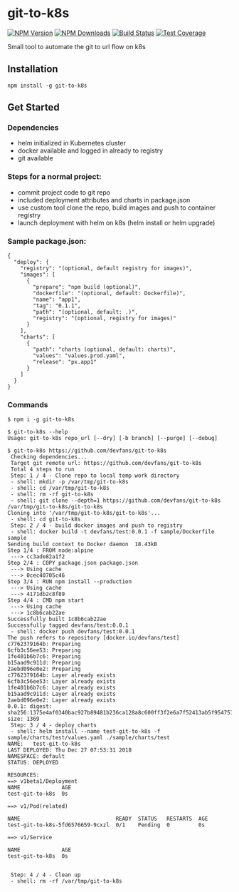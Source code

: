 # git-to-k8s
[![NPM Version][npm-image]][npm-url]
[![NPM Downloads][downloads-image]][downloads-url]
[![Build Status][travis-image]][travis-url]
[![Test Coverage][coveralls-image]][coveralls-url]

Small tool to automate the git to url flow on k8s

## Installation
```
npm install -g git-to-k8s
```

## Get Started

### Dependencies
- helm initialized in Kubernetes cluster
- docker available and logged in already to registry
- git available

### Steps for a normal project:

- commit project code to git repo
- included deployment attributes and charts in package.json
- use custom tool clone the repo,  build images and push to container registry
- launch deployment with helm on k8s (helm install or helm upgrade)

### Sample package.json:

```
{
  "deploy": {
    "registry": "(optional, default registry for images)",
    "images": [
      {
        "prepare": "npm build (optional)",
        "dockerfile": "(optional, default: Dockerfile)",
        "name": "app1",
        "tag": "0.1.1",
        "path": "(optional, default: .)",
        "registry": "(optional, registry for images)"
      }
    ],
    "charts": [
      {
        "path": "charts (optional, default: charts)",
        "values": "values.prod.yaml",
        "release": "px.app1"
      }
    ]
  }
}

```

### Commands
```
$ npm i -g git-to-k8s

$ git-to-k8s --help
Usage: git-to-k8s repo_url [--dry] [-b branch] [--purge] [--debug]

$ git-to-k8s https://github.com/devfans/git-to-k8s 
 Checking dependencies... 
 Target git remote url: https://github.com/devfans/git-to-k8s 
 Total 4 steps to run 
 Step: 1 / 4 - Clone repo to local temp work directory 
 - shell: mkdir -p /var/tmp/git-to-k8s  
 - shell: cd /var/tmp/git-to-k8s  
 - shell: rm -rf git-to-k8s  
 - shell: git clone --depth=1 https://github.com/devfans/git-to-k8s /var/tmp/git-to-k8s/git-to-k8s  
Cloning into '/var/tmp/git-to-k8s/git-to-k8s'...
 - shell: cd git-to-k8s  
 Step: 2 / 4 - build docker images and push to registry 
 - shell: docker build -t devfans/test:0.0.1 -f sample/Dockerfile sample  
Sending build context to Docker daemon  18.43kB
Step 1/4 : FROM node:alpine
 ---> cc3ade82a1f2
Step 2/4 : COPY package.json package.json
 ---> Using cache
 ---> 0cec40705c46
Step 3/4 : RUN npm install --production
 ---> Using cache
 ---> 4171db2c8f89
Step 4/4 : CMD npm start
 ---> Using cache
 ---> 1c8b6cab22ae
Successfully built 1c8b6cab22ae
Successfully tagged devfans/test:0.0.1
 - shell: docker push devfans/test:0.0.1  
The push refers to repository [docker.io/devfans/test]
c7762379164b: Preparing
6cfb3c56ee53: Preparing
1fe401b6b7c6: Preparing
b15aad9c911d: Preparing
2aebd096e0e2: Preparing
c7762379164b: Layer already exists
6cfb3c56ee53: Layer already exists
1fe401b6b7c6: Layer already exists
b15aad9c911d: Layer already exists
2aebd096e0e2: Layer already exists
0.0.1: digest: sha256:1375e4af0340bac927b89481b236ca128a8c600ff3f2e6a7f52413ab5f954757 size: 1369
 Step: 3 / 4 - deploy charts 
 - shell: helm install --name test-git-to-k8s -f sample/charts/test/values.yaml ./sample/charts/test  
NAME:   test-git-to-k8s
LAST DEPLOYED: Thu Dec 27 07:53:31 2018
NAMESPACE: default
STATUS: DEPLOYED

RESOURCES:
==> v1beta1/Deployment
NAME             AGE
test-git-to-k8s  0s

==> v1/Pod(related)

NAME                              READY  STATUS   RESTARTS  AGE
test-git-to-k8s-5fd6576659-9cxzl  0/1    Pending  0         0s

==> v1/Service

NAME             AGE
test-git-to-k8s  0s


 Step: 4 / 4 - Clean up 
 - shell: rm -rf /var/tmp/git-to-k8s 

```

[npm-image]: https://img.shields.io/npm/v/git-to-k8s.svg
[npm-url]: https://npmjs.org/package/git-to-k8s
[travis-image]: https://img.shields.io/travis/devfans/git-to-k8s/master.svg
[travis-url]: https://travis-ci.org/devfans/git-to-k8s
[coveralls-image]: https://img.shields.io/coveralls/devfans/git-to-k8s/master.svg
[coveralls-url]: https://coveralls.io/r/devfans/git-to-k8s?branch=master
[downloads-image]: https://img.shields.io/npm/dm/git-to-k8s.svg
[downloads-url]: https://npmjs.org/package/git-to-k8s


